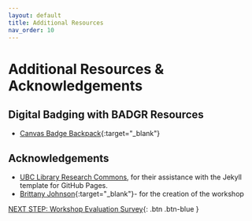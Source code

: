 ```yaml
---
layout: default
title: Additional Resources
nav_order: 10
---
```

# Additional Resources & Acknowledgements

## Digital Badging with BADGR Resources
- [Canvas Badge Backpack](https://community.canvaslms.com/t5/Canvas-Badges-Credentials/How-do-I-use-the-Canvas-Badges-Backpack/ta-p/528683){:target="_blank"}

## Acknowledgements

- [UBC Library Research Commons](https://github.com/ubc-library-rc/), for their assistance with the Jekyll template for GitHub Pages.
- [Brittany Johnson](https://brittanyseducblog.opened.ca/){:target="_blank"}- for the creation of the workshop

[NEXT STEP: Workshop Evaluation Survey](workshop-survey.html){: .btn .btn-blue }
